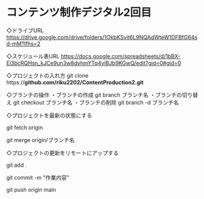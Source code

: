 # コンテンツ制作デジタル2回目
◇ドライブURL
https://drive.google.com/drive/folders/1OkbKSvit6L9NQAdWteW1DFBfG64sd-mM?lfhs=2

◇スケジュール表URL
https://docs.google.com/spreadsheets/d/1bBX-Ei3bcRQHsn_kJCe9un3w8dvhmYTq4viBJb9KGwQ/edit?gid=0#gid=0

◇プロジェクトの入れ方
git clone https://**github.com/riku2202/ContentProduction2.git**

◇ブランチの操作
・ブランチの作成
git branch ブランチ名
・ブランチの切り替え
git checkout ブランチ名
・ブランチの削除
git branch -d ブランチ名

◇プロジェクトを最新の状態にする

git fetch origin

git merge origin/ブランチ名

◇プロジェクトの更新をリモートにアップする

git add .

git commit -m "作業内容"

git push origin main
